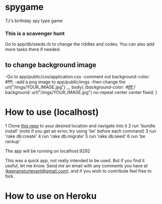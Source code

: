 # spygame
TJ's birthday spy type game
### This is a scavenger hunt 
Go to app/db/seeds.rb to change the riddles and codes. You can also add more tasks there if needed.
## to change background image
-Go to app/public/css/application.css
-comment out background-color: #fff; 
-add a png image to app/public/imgs
-then change the url("/imgs/YOUR_IMAGE.jpg")
,,,
body{
  /*background-color: #fff;*/
  background: url("/imgs/YOUR_IMAGE.jpg") no-repeat center center fixed;
}
# How to use (localhost)

1 Clone [this repo](https://github.com/Keenan144/spygame.git) to your desired location and navigate into it
2 run 'bundle install' (note if you get an error, try using 'be' before each command)
3 run 'rake db:create'
4 run 'rake db:migrate'
5 run 'rake db:seed'
6 run 'be rackup'

The app will be running on localhost:9292

This was a quick app, not really intended to be used. But if you find it useful, let me know. Send me an email with any comments you have at (keenansturtevant@gmail.com), and if you wish to contribute feel free to fork.


# How to use on Heroku